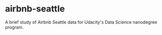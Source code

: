 # airbnb-seattle
A brief study of Airbnb Seattle data for Udacity's Data Science nanodegree program.
